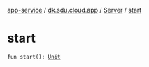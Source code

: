 [app-service](../../index.md) / [dk.sdu.cloud.app](../index.md) / [Server](index.md) / [start](./start.md)

# start

`fun start(): `[`Unit`](https://kotlinlang.org/api/latest/jvm/stdlib/kotlin/-unit/index.html)